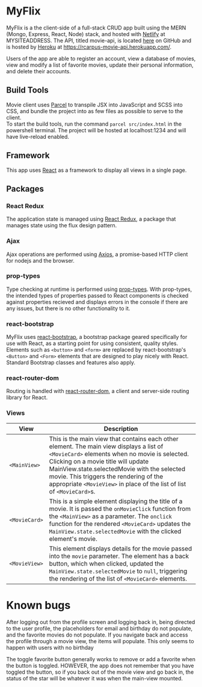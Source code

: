 # MyFlix
MyFlix is a the client-side of a full-stack CRUD app built using the MERN (Mongo, Express, React, Node) stack, and hosted with [Netlify](https://www.netlify.com/) at MYSITEADDRESS. The API, titled movie-api, is located [here](https://github.com/RCarpus/movie-api) on GitHub and is hosted by [Heroku](https://devcenter.heroku.com/) at https://rcarpus-movie-api.herokuapp.com/.  

Users of the app are able to register an account, view a database of movies, view and modify a list of favorite movies, update their personal information, and delete their accounts. 
## Build Tools
Movie client uses [Parcel](https://parceljs.org/docs/) to transpile JSX into JavaScript and SCSS into CSS, and bundle the project into as few files as possible to serve to the client.  
To start the build tools, run the command `parcel src/index.html` in the powershell terminal. The project will be hosted at localhost:1234 and will have live-reload enabled.
## Framework
This app uses [React](https://reactjs.org/docs/getting-started.html) as a framework to display all views in a single page.
## Packages
### React Redux
The application state is managed using [React Redux](https://react-redux.js.org/introduction/getting-started), a package that manages state using the flux design pattern.
### Ajax
Ajax operations are performed using [Axios](https://axios-http.com/docs/intro), a promise-based HTTP client for nodejs and the browser. 
### prop-types
Type checking at runtime is performed using [prop-types](https://www.npmjs.com/package/prop-types). With prop-types, the intended types of properties passed to React components is checked against properties recieved and displays errors in the console if there are any issues, but there is no other functionality to it.
### react-bootstrap
MyFlix uses [react-bootstrap](https://react-bootstrap.github.io/getting-started/introduction/), a bootstrap package geared specifically for use with React, as a starting point for using consistent, quality styles. Elements such as `<button>` and `<form>` are replaced by react-bootstrap's `<Button>` and `<Form>` elements that are designed to play nicely with React. Standard Bootstrap classes and features also apply.
### react-router-dom
Routing is handled with [react-router-dom](https://github.com/remix-run/react-router/blob/main/docs/getting-started/tutorial.md), a client and server-side routing library for React.
### Views
| View | Description |
| --- | --- |
| `<MainView>` | This is the main view that contains each other element. The main view displays a list of `<MovieCard>` elements when no movie is selected. Clicking on a movie title will update MainView.state.selectedMovie with the selected movie. This triggers the rendering of the appropriate `<MovieView>` in place of the list of list of `<MovieCard>`s. |
| `<MovieCard>` | This is a simple element displaying the title of a movie. It is passed the `onMovieClick` function from the `<MainView>` as a parameter. The `onclick` function for the rendered `<MovieCard>` updates the `MainView.state.selectedMovie` with the clicked element's movie. |
| `<MovieView>` | This element displays details for the movie passed into the `movie` parameter. The element has a back button, which when clicked, updated the `MainView.state.selectedMovie` to `null`, triggering the rendering of the list of `<MovieCard>` elements. |


# Known bugs
After logging out from the profile screen and logging back in, being directed to the user profile, the placeholders for email and birthday do not populate, and the favorite movies do not populate. If you navigate back and access the profile through a movie view, the items will populate.  This only seems to happen with users with no birthday
  
The toggle favorite button generally works to remove or add a favorite when the button is toggled. HOWEVER, the app does not remember that you have toggled the button, so if you back out of the movie view and go back in, the status of the star will be whatever it was when the main-view mounted. 
